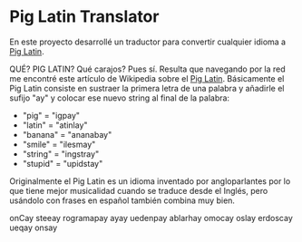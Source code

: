# Pig Latin Translator
En este proyecto desarrollé un traductor para convertir cualquier idioma a [Pig Latin](https://en.wikipedia.org/wiki/Pig_Latin).

QUÉ? PIG LATIN? Qué carajos? Pues sí. Resulta que navegando por la red me encontré este artículo de Wikipedia sobre el [Pig Latin](https://en.wikipedia.org/wiki/Pig_Latin). Básicamente el Pig Latin consiste en sustraer la primera letra de una palabra y añadirle el sufijo "ay" y colocar ese nuevo string al final de la palabra:

* "pig" = "igpay"
* "latin" = "atinlay"
* "banana" = "ananabay"
* "smile" = "ilesmay"
* "string" = "ingstray"
* "stupid" = "upidstay"

Originalmente el Pig Latin es un idioma inventado por angloparlantes por lo que tiene mejor musicalidad cuando se traduce desde el Inglés, pero usándolo con frases en español también combina muy bien. 

onCay steeay rogramapay ayay uedenpay ablarhay omocay oslay erdoscay ueqay onsay
